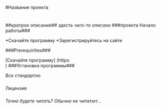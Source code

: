 ﻿#Название проекта
#
##кратрое описание##
*здесть чего-то описано* 
###проекта
Начало работы###

*Скачайте программу 
*Зарегистрируйтесь на сайте

###Prerequirities###

[Скачайте программу] (https:\
)
###Установка программы###

*Все стандартно*
###
Лицензия
###
*Точно будете читать? Обычно не читатют...*
